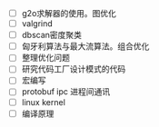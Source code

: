 - [ ] g2o求解器的使用。图优化
- [ ] valgrind
- [ ] dbscan密度聚类
- [ ] 匈牙利算法与最大流算法。组合优化
- [ ] 整理优化问题
- [ ] 研究代码工厂设计模式的代码
- [ ] 宏编写
- [ ] protobuf ipc 进程间通讯
- [ ] linux kernel
- [ ] 编译原理